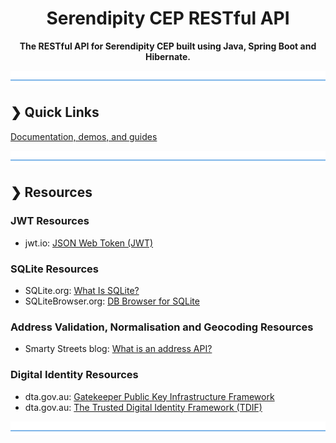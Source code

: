 <h1 align="center">Serendipity CEP RESTful API</h1>

<p align="center">
  <b>The RESTful API for Serendipity CEP built using Java, Spring Boot and Hibernate.</b></br>
</p>

![divider](./divider.png)

## ❯ Quick Links

[Documentation, demos, and guides](docs/README.md)

![divider](./divider.png)

## ❯ Resources

### JWT Resources

* jwt.io: [JSON Web Token (JWT)](https://jwt.io/)

### SQLite Resources

* SQLite.org: [What Is SQLite?](https://www.sqlite.org/index.html)
* SQLiteBrowser.org: [DB Browser for SQLite](https://sqlitebrowser.org/dl/)

### Address Validation, Normalisation and Geocoding Resources

* Smarty Streets blog: [What is an address API?](https://smartystreets.com/articles/address-apis)

### Digital Identity Resources

* dta.gov.au: [Gatekeeper Public Key Infrastructure Framework](https://www.dta.gov.au/our-projects/digital-identity/gatekeeper-public-key-infrastructure-framework)
* dta.gov.au: [The Trusted Digital Identity Framework (TDIF)](https://www.dta.gov.au/our-projects/digital-identity/trusted-digital-identity-framework)

![divider](./divider.png)
